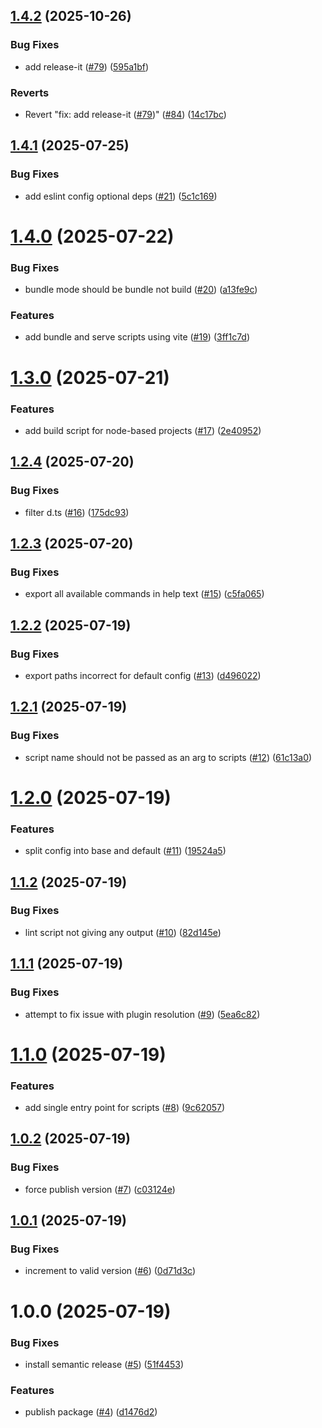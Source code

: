 ## [1.4.2](https://github.com/imccausl/dev-scripts/compare/v1.4.1...v1.4.2) (2025-10-26)


### Bug Fixes

* add release-it ([#79](https://github.com/imccausl/dev-scripts/issues/79)) ([595a1bf](https://github.com/imccausl/dev-scripts/commit/595a1bf20d6e09576a3f4fa640edb10e3691cfa9))


### Reverts

* Revert "fix: add release-it ([#79](https://github.com/imccausl/dev-scripts/issues/79))" ([#84](https://github.com/imccausl/dev-scripts/issues/84)) ([14c17bc](https://github.com/imccausl/dev-scripts/commit/14c17bc292dfecd94c1d6e2a1e976c4528ac5fec))

## [1.4.1](https://github.com/imccausl/dev-scripts/compare/v1.4.0...v1.4.1) (2025-07-25)


### Bug Fixes

* add eslint config optional deps ([#21](https://github.com/imccausl/dev-scripts/issues/21)) ([5c1c169](https://github.com/imccausl/dev-scripts/commit/5c1c16981bc5e24cd206d3e8e591c95a07c6390b))

# [1.4.0](https://github.com/imccausl/dev-scripts/compare/v1.3.0...v1.4.0) (2025-07-22)


### Bug Fixes

* bundle mode should be bundle not build ([#20](https://github.com/imccausl/dev-scripts/issues/20)) ([a13fe9c](https://github.com/imccausl/dev-scripts/commit/a13fe9c51a23b7894514d17d9ae2cce7f2f396a6))


### Features

* add bundle and serve scripts using vite ([#19](https://github.com/imccausl/dev-scripts/issues/19)) ([3ff1c7d](https://github.com/imccausl/dev-scripts/commit/3ff1c7de33839bc97f73a07cab9c1b87cd608c3d))

# [1.3.0](https://github.com/imccausl/dev-scripts/compare/v1.2.4...v1.3.0) (2025-07-21)


### Features

* add build script for node-based projects ([#17](https://github.com/imccausl/dev-scripts/issues/17)) ([2e40952](https://github.com/imccausl/dev-scripts/commit/2e40952e7f468c8ecd4e09591d30ebbffd499573))

## [1.2.4](https://github.com/imccausl/dev-scripts/compare/v1.2.3...v1.2.4) (2025-07-20)

### Bug Fixes

- filter d.ts ([#16](https://github.com/imccausl/dev-scripts/issues/16)) ([175dc93](https://github.com/imccausl/dev-scripts/commit/175dc93de2bb6222b371666f85a439b05548e603))

## [1.2.3](https://github.com/imccausl/dev-scripts/compare/v1.2.2...v1.2.3) (2025-07-20)

### Bug Fixes

- export all available commands in help text ([#15](https://github.com/imccausl/dev-scripts/issues/15)) ([c5fa065](https://github.com/imccausl/dev-scripts/commit/c5fa065a9189348aa9936e18167a27a113cb1c28))

## [1.2.2](https://github.com/imccausl/dev-scripts/compare/v1.2.1...v1.2.2) (2025-07-19)

### Bug Fixes

- export paths incorrect for default config ([#13](https://github.com/imccausl/dev-scripts/issues/13)) ([d496022](https://github.com/imccausl/dev-scripts/commit/d496022318ebc8c0a51c04eb699be2fccbd9cf2e))

## [1.2.1](https://github.com/imccausl/dev-scripts/compare/v1.2.0...v1.2.1) (2025-07-19)

### Bug Fixes

- script name should not be passed as an arg to scripts ([#12](https://github.com/imccausl/dev-scripts/issues/12)) ([61c13a0](https://github.com/imccausl/dev-scripts/commit/61c13a02dcc4f714c5a8903052e708cc1e3f3a7c))

# [1.2.0](https://github.com/imccausl/dev-scripts/compare/v1.1.2...v1.2.0) (2025-07-19)

### Features

- split config into base and default ([#11](https://github.com/imccausl/dev-scripts/issues/11)) ([19524a5](https://github.com/imccausl/dev-scripts/commit/19524a590a1532ff4fa7e31ea3c8d024e68654d4))

## [1.1.2](https://github.com/imccausl/dev-scripts/compare/v1.1.1...v1.1.2) (2025-07-19)

### Bug Fixes

- lint script not giving any output ([#10](https://github.com/imccausl/dev-scripts/issues/10)) ([82d145e](https://github.com/imccausl/dev-scripts/commit/82d145e2de641bbb408e7df7f06f891f5a72bc8d))

## [1.1.1](https://github.com/imccausl/dev-scripts/compare/v1.1.0...v1.1.1) (2025-07-19)

### Bug Fixes

- attempt to fix issue with plugin resolution ([#9](https://github.com/imccausl/dev-scripts/issues/9)) ([5ea6c82](https://github.com/imccausl/dev-scripts/commit/5ea6c82f3417830229a1d561704cc675322f4c3c))

# [1.1.0](https://github.com/imccausl/dev-scripts/compare/v1.0.2...v1.1.0) (2025-07-19)

### Features

- add single entry point for scripts ([#8](https://github.com/imccausl/dev-scripts/issues/8)) ([9c62057](https://github.com/imccausl/dev-scripts/commit/9c620570aa7fc258477a676f37c49d6559be57ac))

## [1.0.2](https://github.com/imccausl/dev-scripts/compare/v1.0.1...v1.0.2) (2025-07-19)

### Bug Fixes

- force publish version ([#7](https://github.com/imccausl/dev-scripts/issues/7)) ([c03124e](https://github.com/imccausl/dev-scripts/commit/c03124eb302bf96f556829fc9b9418a0c3f40f74))

## [1.0.1](https://github.com/imccausl/dev-scripts/compare/v1.0.0...v1.0.1) (2025-07-19)

### Bug Fixes

- increment to valid version ([#6](https://github.com/imccausl/dev-scripts/issues/6)) ([0d71d3c](https://github.com/imccausl/dev-scripts/commit/0d71d3ca358af14c4f403f14f1a972a2d405e2eb))

# 1.0.0 (2025-07-19)

### Bug Fixes

- install semantic release ([#5](https://github.com/imccausl/dev-scripts/issues/5)) ([51f4453](https://github.com/imccausl/dev-scripts/commit/51f44531cd560da665ded47733f9e028e920e3bd))

### Features

- publish package ([#4](https://github.com/imccausl/dev-scripts/issues/4)) ([d1476d2](https://github.com/imccausl/dev-scripts/commit/d1476d25b2cb42c3976637a5e02304c2fcccc633))
